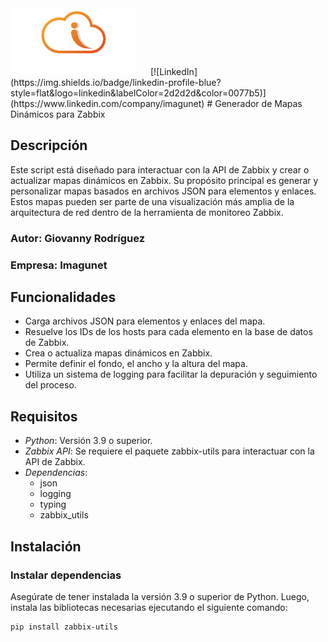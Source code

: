 <img src="images/Imagunet-Colombia.png" alt="Imagunet logo" width="200" style="margin-right: 20px;"/>
[![LinkedIn](https://img.shields.io/badge/linkedin-profile-blue?style=flat&logo=linkedin&labelColor=2d2d2d&color=0077b5)](https://www.linkedin.com/company/imagunet)
# Generador de Mapas Dinámicos para Zabbix

## Descripción

Este script está diseñado para interactuar con la API de Zabbix y crear o actualizar mapas dinámicos en Zabbix. Su propósito principal es generar y personalizar mapas basados en archivos JSON para elementos y enlaces. Estos mapas pueden ser parte de una visualización más amplia de la arquitectura de red dentro de la herramienta de monitoreo Zabbix.

### Autor: Giovanny Rodríguez  
### Empresa: Imagunet

## Funcionalidades

- Carga archivos JSON para elementos y enlaces del mapa.
- Resuelve los IDs de los hosts para cada elemento en la base de datos de Zabbix.
- Crea o actualiza mapas dinámicos en Zabbix.
- Permite definir el fondo, el ancho y la altura del mapa.
- Utiliza un sistema de logging para facilitar la depuración y seguimiento del proceso.

## Requisitos

- *Python*: Versión 3.9 o superior.
- *Zabbix API*: Se requiere el paquete zabbix-utils para interactuar con la API de Zabbix.
- *Dependencias*:
  - json
  - logging
  - typing
  - zabbix_utils

## Instalación

### Instalar dependencias

Asegúrate de tener instalada la versión 3.9 o superior de Python. Luego, instala las bibliotecas necesarias ejecutando el siguiente comando:

```bash
pip install zabbix-utils
